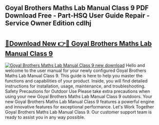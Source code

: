 ## Goyal Brothers Maths Lab Manual Class 9 PDF Download Free - Part-HSQ User Guide Repair - Service Owner Edition cdlhj

# <h2><a href="http://bc48272.oget.top/?id=Goyal+Brothers+Maths+Lab+Manual+Class+9">🔗Download New 👉🔴 Goyal Brothers Maths Lab Manual Class 9</a></h2>

[![Goyal Brothers Maths Lab Manual Class 9 new download](https://i.imgur.com/5g1atiW.png)](http://bc48272.oget.top/?id=Goyal+Brothers+Maths+Lab+Manual+Class+9)
Hello and welcome to the user manual for your newly configured Goyal Brothers Maths Lab Manual Class 9. This guide is here to help you master the functions and capabilities of your product. Inside, you will find detailed instructions for installation, usage, maintenance, and troubleshooting. Safety Precautions for Outdoor Use Please take extra precautions when using your new Goyal Brothers Maths Lab Manual Class 9 outdoors. Your new Goyal Brothers Maths Lab Manual Class 9 features a powerful engine and innovative features for exceptional performance. Let's Work Together Goyal Brothers Maths Lab Manual Class 9. Our customer support team is ready to assist you in any way possible.
